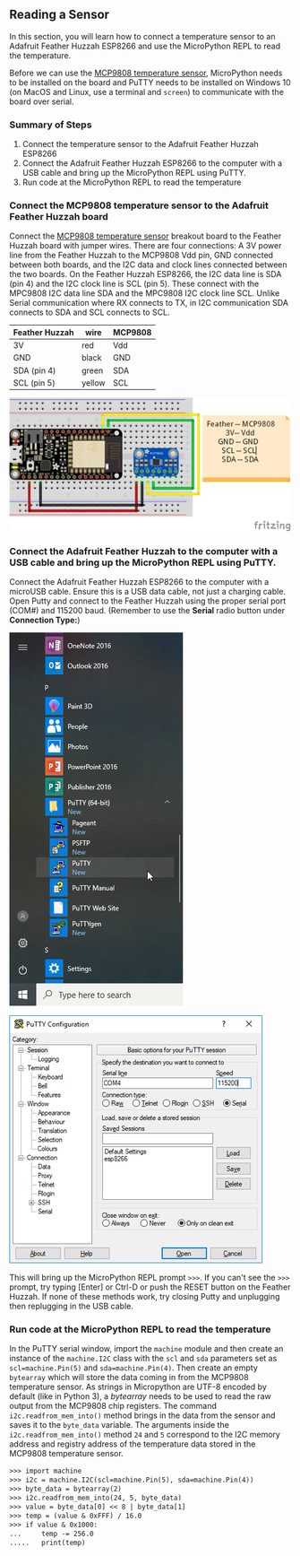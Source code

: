
## Reading a Sensor
In this section, you will learn how to connect a temperature sensor to an Adafruit Feather Huzzah ESP8266 and use the MicroPython REPL to read the temperature.

Before we can use the [MCP9808 temperature sensor](https://www.adafruit.com/product/1782), MicroPython needs to be installed on the board and PuTTY needs to be installed on Windows 10 (on MacOS and Linux, use a terminal and  ```screen```) to communicate with the board over serial.
### Summary of Steps
1. Connect the temperature sensor to the Adafruit Feather Huzzah ESP8266
2. Connect the Adafruit Feather Huzzah ESP8266 to the computer with a USB cable and bring up the MicroPython REPL using PuTTY. 
3. Run code at the MicroPython REPL to read the temperature
### Connect the MCP9808 temperature sensor to the Adafruit Feather Huzzah board
Connect the [MCP9808 temperature sensor](https://www.adafruit.com/product/1782) breakout board to the Feather Huzzah board with jumper wires. There are four connections: A 3V power line from the Feather Huzzah to the MCP9808 Vdd pin, GND connected between both boards, and the I2C data and clock lines connected between the two boards. On the Feather Huzzah ESP8266, the I2C data line is SDA (pin 4) and the I2C clock line is SCL (pin 5). These connect with the MPC9808 I2C data line SDA and the MPC9808 I2C clock line SCL. Unlike Serial communication where RX connects to TX, in I2C communication SDA connects to SDA and SCL connects to SCL.

| Feather Huzzah | wire | MCP9808 |
| --- | --- | --- |
| 3V | red | Vdd |
| GND | black | GND |
| SDA (pin 4)| green | SDA |
| SCL (pin 5)| yellow | SCL |

![MCP9808 temp sensor connected to an Adafruit Feather Huzzah ESP8266](images/feather_huzzah_temp_sensor_fritzing.png)
### Connect the Adafruit Feather Huzzah to the computer with a USB cable and bring up the MicroPython REPL using PuTTY.
Connect the Adafruit Feather Huzzah ESP8266 to the computer with a microUSB cable. Ensure this is a USB data cable, not just a charging cable. Open Putty and connect to the Feather Huzzah using the proper serial port (COM#) and 115200 baud. (Remember to use the **Serial** radio button under **Connection Type:**)

![PuTTY in the Windows 10 Start Menu](images/putty_in_start_menu.png)

![PuTTY Configuration](images/putty_config.PNG)

This will bring up the MicroPython REPL prompt ```>>>```. If you can't see the ```>>>``` prompt, try typing [Enter] or Ctrl-D or push the RESET button on the Feather Huzzah. If none of these methods work, try closing Putty and unplugging then replugging in the USB cable.
### Run code at the MicroPython REPL to read the temperature
In the PuTTY serial window, import the ```machine``` module and then create an instance of the ```machine.I2C``` class with the ```scl``` and ```sda``` parameters set as ```scl=machine.Pin(5)``` and ```sda=machine.Pin(4)```.  Then create an empty ```bytearray``` which will store the data coming in from the MCP9808 temperature sensor. As strings in Micropython are UTF-8 encoded by default (like in Python 3), a _bytearray_ needs to be used to read the raw output from the MCP9808 chip registers. The command ```i2c.readfrom_mem_into()``` method brings in the data from the sensor and saves it to the ```byte_data``` variable. The arguments inside the ```i2c.readfrom_mem_into()``` method ```24``` and ```5``` correspond to the I2C memory address and registry address of the temperature data stored in the MCP9808 temperature sensor.   

```text
>>> import machine
>>> i2c = machine.I2C(scl=machine.Pin(5), sda=machine.Pin(4))
>>> byte_data = bytearray(2)
>>> i2c.readfrom_mem_into(24, 5, byte_data)
>>> value = byte_data[0] << 8 | byte_data[1]
>>> temp = (value & 0xFFF) / 16.0
>>> if value & 0x1000:
...     temp -= 256.0
.....   print(temp)
```
 


